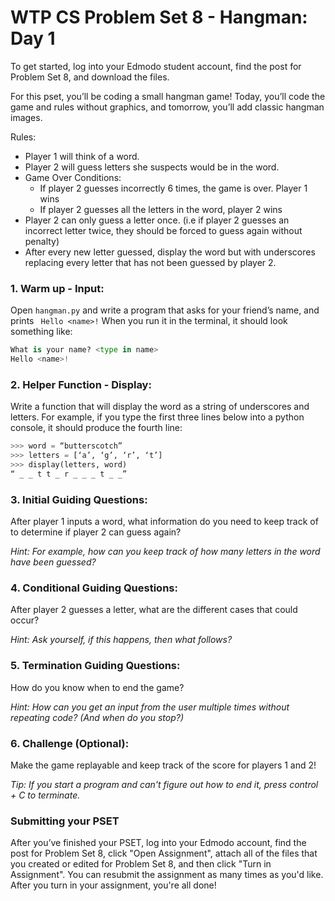 # WTP CS Problem Set 8 - Hangman: Day 1

To get started, log into your Edmodo student account, find the post for Problem Set 8, and download the files.

For this pset, you’ll be coding a small hangman game! Today, you’ll code the game and rules without graphics, and tomorrow, you’ll add classic hangman images.

Rules:
- Player 1 will think of a word.
- Player 2 will guess letters she suspects would be in the word.
- Game Over Conditions:
  - If player 2 guesses incorrectly 6 times, the game is over. Player 1 wins
  - If player 2 guesses all the letters in the word, player 2 wins
- Player 2 can only guess a letter once. (i.e if player 2 guesses an incorrect letter twice, they should be forced to guess again without penalty)
- After every new letter guessed, display the word but with underscores replacing every letter that has not been guessed by player 2.
 
### 1. Warm up - Input: 
Open `hangman.py` and write a program that asks for your friend’s name, and prints ` Hello <name>!`
When you run it in the terminal, it should look something like:
```python
What is your name? <type in name>
Hello <name>!
```
 
### 2. Helper Function - Display: 
Write a function that will display the word as a string of underscores and letters. For example, if you type the first
three lines below into a python console, it should produce the fourth line:
```python
>>> word = “butterscotch”
>>> letters = [‘a’, ‘g’, ‘r’, ‘t’]
>>> display(letters, word)
“ _ _ t t _ r _ _ _ t _ _”
```
 
### 3. Initial Guiding Questions:
After player 1 inputs a word, what information do you need to keep track of to determine if player 2 can guess again?

*Hint: For example, how can you keep track of how many letters in the word have been guessed?*
 
### 4. Conditional Guiding Questions:
After player 2 guesses a letter, what are the different cases that could occur?

*Hint: Ask yourself, if this happens, then what follows?*
 
### 5. Termination Guiding Questions:
How do you know when to end the game?    

*Hint: How can you get an input from the user multiple times without repeating code? (And when do you 
    stop?)*
    
 
### 6. Challenge (Optional): 
Make the game replayable and keep track of the score for players 1 and 2!

*Tip: If you start a program and can't figure out how to end it, press control + C to terminate.*

### Submitting your PSET
After you’ve finished your PSET, log into your Edmodo account, find the post for Problem Set 8, click "Open Assignment", attach all of the files that you created or edited for Problem Set 8, and then click "Turn in Assignment". You can resubmit the assignment as many times as you'd like. After you turn in your assignment, you're all done!
